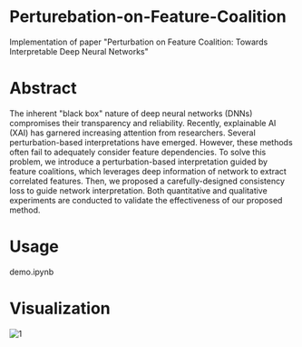# Perturebation-on-Feature-Coalition
Implementation of paper "Perturbation on Feature Coalition: Towards Interpretable Deep Neural Networks"

# Abstract
The inherent "black box" nature of deep neural networks (DNNs) compromises their transparency and reliability. Recently, explainable AI (XAI) has garnered increasing attention from researchers. Several perturbation-based interpretations have emerged. However, these methods often fail to adequately consider feature dependencies. To solve this problem, we introduce a perturbation-based interpretation guided by feature coalitions, which leverages deep information of network to extract correlated features. Then, we proposed a carefully-designed consistency loss to guide network interpretation. Both quantitative and qualitative experiments are conducted to validate the effectiveness of our proposed method.

# Usage
demo.ipynb

# Visualization
![1](./illustration.tiff)
